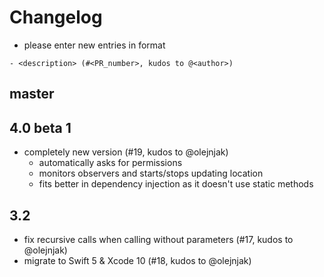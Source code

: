 # Changelog

- please enter new entries in format 

```
- <description> (#<PR_number>, kudos to @<author>)
```

## master

## 4.0 beta 1

- completely new version (#19, kudos to @olejnjak)
  - automatically asks for permissions
  - monitors observers and starts/stops updating location
  - fits better in dependency injection as it doesn't use static methods

## 3.2

- fix recursive calls when calling without parameters (#17, kudos to @olejnjak)
- migrate to Swift 5 & Xcode 10 (#18, kudos to @olejnjak)
